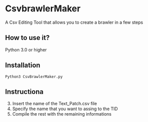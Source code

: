 # CsvbrawlerMaker
A Csv Editing Tool that allows you to create a brawler in a few steps

## How to use it?
Python 3.0 or higher

## Installation
`Python3 CsvBrawlerMaker.py`

## Instructiona
3. Insert the name of the Text_Patch.csv file
4. Specify the name that you want to assing to the TID
5. Compile the rest with the remaining informations 
